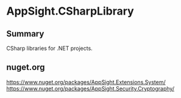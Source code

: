 # AppSight.CSharpLibrary

## Summary
CSharp libraries for .NET projects.

## nuget.org
https://www.nuget.org/packages/AppSight.Extensions.System/
https://www.nuget.org/packages/AppSight.Security.Cryptography/
